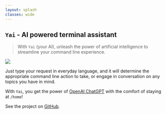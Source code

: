```yaml
---
layout: splash
classes: wide
---
```


## `Yai` - AI powered terminal assistant

> With `Yai` (your AI), unleash the power of artificial intelligence to streamline your command line experience.

![](https://raw.githubusercontent.com/ekkinox/yai/main/docs/_assets/intro.gif)

Just type your request in everyday language, and it will determine the appropriate command line action to take, or engage in conversation on any topics you have in mind.

With `Yai`, you get the power of [OpenAI ChatGPT](https://chat.openai.com/) with the comfort of staying at `/home`!

See the project on [GitHub](https://github.com/ekkinox/yai).

